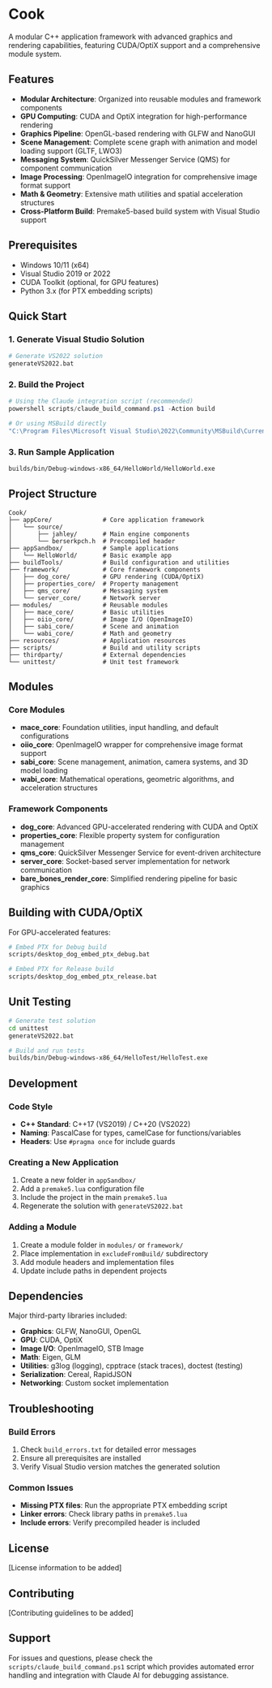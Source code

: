 # Cook

A modular C++ application framework with advanced graphics and rendering capabilities, featuring CUDA/OptiX support and a comprehensive module system.

## Features

- **Modular Architecture**: Organized into reusable modules and framework components
- **GPU Computing**: CUDA and OptiX integration for high-performance rendering
- **Graphics Pipeline**: OpenGL-based rendering with GLFW and NanoGUI
- **Scene Management**: Complete scene graph with animation and model loading support (GLTF, LWO3)
- **Messaging System**: QuickSilver Messenger Service (QMS) for component communication
- **Image Processing**: OpenImageIO integration for comprehensive image format support
- **Math & Geometry**: Extensive math utilities and spatial acceleration structures
- **Cross-Platform Build**: Premake5-based build system with Visual Studio support

## Prerequisites

- Windows 10/11 (x64)
- Visual Studio 2019 or 2022
- CUDA Toolkit (optional, for GPU features)
- Python 3.x (for PTX embedding scripts)

## Quick Start

### 1. Generate Visual Studio Solution

```bash
# Generate VS2022 solution
generateVS2022.bat
```

### 2. Build the Project

```powershell
# Using the Claude integration script (recommended)
powershell scripts/claude_build_command.ps1 -Action build

# Or using MSBuild directly
"C:\Program Files\Microsoft Visual Studio\2022\Community\MSBuild\Current\Bin\MSBuild.exe" builds\VisualStudio2022\Apps.sln /p:Configuration=Debug /p:Platform=x64
```

### 3. Run Sample Application

```bash
builds/bin/Debug-windows-x86_64/HelloWorld/HelloWorld.exe
```

## Project Structure

```
Cook/
├── appCore/              # Core application framework
│   └── source/
│       ├── jahley/       # Main engine components
│       └── berserkpch.h  # Precompiled header
├── appSandbox/           # Sample applications
│   └── HelloWorld/       # Basic example app
├── buildTools/           # Build configuration and utilities
├── framework/            # Core framework components
│   ├── dog_core/         # GPU rendering (CUDA/OptiX)
│   ├── properties_core/  # Property management
│   ├── qms_core/         # Messaging system
│   └── server_core/      # Network server
├── modules/              # Reusable modules
│   ├── mace_core/        # Basic utilities
│   ├── oiio_core/        # Image I/O (OpenImageIO)
│   ├── sabi_core/        # Scene and animation
│   └── wabi_core/        # Math and geometry
├── resources/            # Application resources
├── scripts/              # Build and utility scripts
├── thirdparty/           # External dependencies
└── unittest/             # Unit test framework
```

## Modules

### Core Modules

- **mace_core**: Foundation utilities, input handling, and default configurations
- **oiio_core**: OpenImageIO wrapper for comprehensive image format support
- **sabi_core**: Scene management, animation, camera systems, and 3D model loading
- **wabi_core**: Mathematical operations, geometric algorithms, and acceleration structures

### Framework Components

- **dog_core**: Advanced GPU-accelerated rendering with CUDA and OptiX
- **properties_core**: Flexible property system for configuration management
- **qms_core**: QuickSilver Messenger Service for event-driven architecture
- **server_core**: Socket-based server implementation for network communication
- **bare_bones_render_core**: Simplified rendering pipeline for basic graphics

## Building with CUDA/OptiX

For GPU-accelerated features:

```bash
# Embed PTX for Debug build
scripts/desktop_dog_embed_ptx_debug.bat

# Embed PTX for Release build
scripts/desktop_dog_embed_ptx_release.bat
```

## Unit Testing

```bash
# Generate test solution
cd unittest
generateVS2022.bat

# Build and run tests
builds/bin/Debug-windows-x86_64/HelloTest/HelloTest.exe
```

## Development

### Code Style

- **C++ Standard**: C++17 (VS2019) / C++20 (VS2022)
- **Naming**: PascalCase for types, camelCase for functions/variables
- **Headers**: Use `#pragma once` for include guards

### Creating a New Application

1. Create a new folder in `appSandbox/`
2. Add a `premake5.lua` configuration file
3. Include the project in the main `premake5.lua`
4. Regenerate the solution with `generateVS2022.bat`

### Adding a Module

1. Create a module folder in `modules/` or `framework/`
2. Place implementation in `excludeFromBuild/` subdirectory
3. Add module headers and implementation files
4. Update include paths in dependent projects

## Dependencies

Major third-party libraries included:

- **Graphics**: GLFW, NanoGUI, OpenGL
- **GPU**: CUDA, OptiX
- **Image I/O**: OpenImageIO, STB Image
- **Math**: Eigen, GLM
- **Utilities**: g3log (logging), cpptrace (stack traces), doctest (testing)
- **Serialization**: Cereal, RapidJSON
- **Networking**: Custom socket implementation

## Troubleshooting

### Build Errors

1. Check `build_errors.txt` for detailed error messages
2. Ensure all prerequisites are installed
3. Verify Visual Studio version matches the generated solution

### Common Issues

- **Missing PTX files**: Run the appropriate PTX embedding script
- **Linker errors**: Check library paths in `premake5.lua`
- **Include errors**: Verify precompiled header is included

## License

[License information to be added]

## Contributing

[Contributing guidelines to be added]

## Support

For issues and questions, please check the `scripts/claude_build_command.ps1` script which provides automated error handling and integration with Claude AI for debugging assistance.